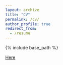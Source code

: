 ```yaml
---
layout: archive
title: "CV"
permalink: /cv/
author_profile: true
redirect_from:
  - /resume
---
```


{% include base_path %}

[Here](https://drive.google.com/file/d/1i0yLbQvM-DFlA9ZgviKmoaY5sH0lqbbg/view?usp=sharing)
